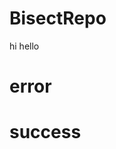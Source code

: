 # BisectRepo
<html>
  <body>
    hi
    hello
    <h1>error<h1>
      success
      
  </body>
  </html>
